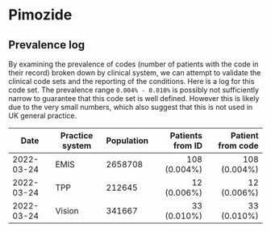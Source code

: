 # Pimozide

## Prevalence log

By examining the prevalence of codes (number of patients with the code in their record) broken down by clinical system, we can attempt to validate the clinical code sets and the reporting of the conditions. Here is a log for this code set. The prevalence range `0.004% - 0.010%` is possibly not sufficiently narrow to guarantee that this code set is well defined. However this is likely due to the very small numbers, which also suggest that this is not used in UK general practice.

| Date       | Practice system | Population | Patients from ID | Patient from code |
| ---------- | --------------- | ---------- | ---------------: | ----------------: |
| 2022-03-24 | EMIS            | 2658708    |     108 (0.004%) |      108 (0.004%) |
| 2022-03-24 | TPP             | 212645     |      12 (0.006%) |       12 (0.006%) |
| 2022-03-24 | Vision          | 341667     |      33 (0.010%) |       33 (0.010%) |
